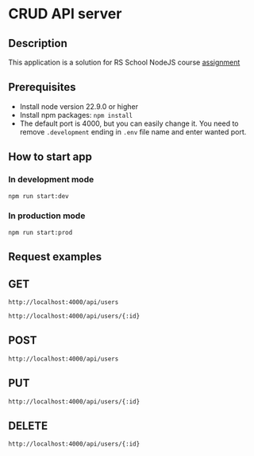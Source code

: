 # CRUD API server
## Description
This application is a solution for RS School NodeJS course [assignment](https://github.com/AlreadyBored/nodejs-assignments/blob/main/assignments/crud-api/assignment.md)
## Prerequisites
- Install node version 22.9.0 or higher
- Install npm packages: `npm install`
- The default port is 4000, but you can easily change it. You need to remove `.development` ending in `.env` file name and enter wanted port.
## How to start app
### In development mode
```
npm run start:dev
```
### In production mode
```
npm run start:prod
```
## Request examples
## GET
```
http://localhost:4000/api/users
```
```
http://localhost:4000/api/users/{:id}
```
## POST
```
http://localhost:4000/api/users
```
## PUT
```
http://localhost:4000/api/users/{:id}
```
## DELETE
```
http://localhost:4000/api/users/{:id}
```